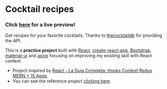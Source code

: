 # Cocktail recipes

### Click [here][0] for a live preview!

Get recipes for your favorite cocktails. Thanks to [thecocktaildb][8] for providing the API.

This is a **practice project** built with [React][2], [create-react-app][3], [Bootstrap][4],
[material-ui][5] and [axios][6] focusing on improving my existing skill with React context.

 - Project inspired by [React - La Guía Completa: Hooks Context Redux MERN + 15 Apps][1].
 - You can see the reference project [clicking here][7]

 [0]: https://emiliano-ruiz.github.io/cocktail-recipes/
 [1]: https://www.udemy.com/course/react-de-principiante-a-experto-creando-mas-de-10-aplicaciones/
 [2]: https://reactjs.org/
 [3]: https://github.com/facebook/create-react-app
 [4]: https://getbootstrap.com/
 [5]: https://material-ui.com/
 [6]: https://github.com/axios/axios
 [7]: https://github.com/juanpablogdl/bebidas_react
 [8]: https://www.thecocktaildb.com/
